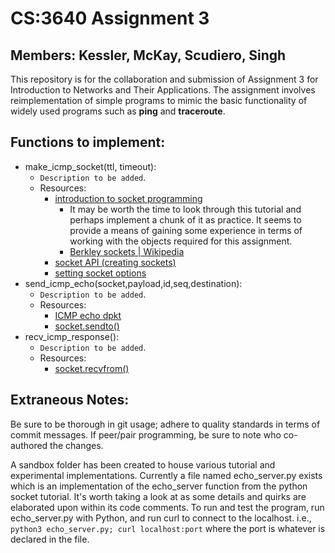 CS:3640 Assignment 3
====================
Members: Kessler, McKay, Scudiero, Singh
----------------------------------------

This repository is for the collaboration and submission of Assignment 3 for
Introduction to Networks and Their Applications. The assignment involves
reimplementation of simple programs to mimic the basic functionality of widely
used programs such as **ping** and **traceroute**.

Functions to implement:
-----------------------
* make_icmp_socket(ttl, timeout):
    + `Description to be added`.
    + Resources:
        - [introduction to socket programming](https://realpython.com/python-sockets/#background)
            * It may be worth the time to look through this tutorial and perhaps
            implement a chunk of it as practice. It seems to provide a means
            of gaining some experience in terms of working with the objects
            required for this assignment.
            * [Berkley sockets | Wikipedia](https://en.wikipedia.org/wiki/Berkeley_sockets#bind)
        - [socket API (creating sockets)](https://docs.python.org/3/library/socket.html#creating-sockets)
        - [setting socket options](https://www.ibm.com/docs/en/i/7.2?topic=ssw_ibm_i_72/apis/ssocko.htm)
* send_icmp_echo(socket,payload,id,seq,destination):
    + `Description to be added`.
    + Resources:
        - [ICMP echo dpkt](https://jon.oberheide.org/blog/2008/08/25/dpkt-tutorial-1-icmp-echo/)
        - [socket.sendto()](https://docs.python.org/3/library/socket.html#socket.socket.sendto)
* recv_icmp_response():
    + `Description to be added`.
    + Resources:
        - [socket.recvfrom()](https://docs.python.org/3/library/socket.html#socket.socket.recvfrom)

Extraneous Notes:
-----------------

Be sure to be thorough in git usage; adhere to quality standards in terms of
commit messages. If peer/pair programming, be sure to note who co-authored the
changes.

A sandbox folder has been created to house various tutorial and experimental
implementations. Currently a file named echo_server.py exists which is an
implementation of the echo_server function from the python socket tutorial.
It's worth taking a look at as some details and quirks are elaborated upon
within its code comments. To run and test the program, run echo_server.py
with Python, and run curl to connect to the localhost.
  i.e., `python3 echo_server.py; curl localhost:port` where the port is
  whatever is declared in the file.